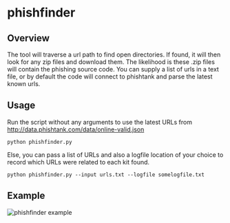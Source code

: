 # phishfinder

## Overview
The tool will traverse a url path to find open directories. If found, it will then look for any zip files and download them. The likelihood is these .zip files will contain the phishing source code. You can supply a list of urls in a text file, or by default the code will connect to phishtank and parse the latest known urls. 

## Usage
Run the script without any arguments to use the latest URLs from http://data.phishtank.com/data/online-valid.json
    
    python phishfinder.py

Else, you can pass a list of URLs and also a logfile location of your choice to record which URLs were related to each kit found.

    python phishfinder.py --input urls.txt --logfile somelogfile.txt

## Example
![phishfinder example](https://github.com/m0atz/phishfinder/blob/master/phishfinder.png "phishfinder example")

